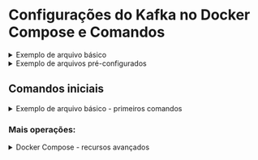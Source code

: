 #  Configurações do Kafka no Docker Compose e Comandos

<details><summary>Exemplo de arquivo básico</summary>
<p>Crie um arquivo chamado docker-compose.yml e cole o script:</p>
  
  
  
```  
version: '3'
services:
  zookeeper:
    image: confluentinc/cp-zookeeper:7.0.1
    container_name: zookeeper
    environment:
      ZOOKEEPER_CLIENT_PORT: 2181
      ZOOKEEPER_TICK_TIME: 2000

  broker:
    image: confluentinc/cp-kafka:7.0.1
    container_name: broker
    ports:
    # To learn about configuring Kafka for access across networks see
    # https://www.confluent.io/blog/kafka-client-cannot-connect-to-broker-on-aws-on-docker-etc/
      - "9092:9092"
    depends_on:
      - zookeeper
    environment:
      KAFKA_BROKER_ID: 1
      KAFKA_ZOOKEEPER_CONNECT: 'zookeeper:2181'
      KAFKA_LISTENER_SECURITY_PROTOCOL_MAP: PLAINTEXT:PLAINTEXT,PLAINTEXT_INTERNAL:PLAINTEXT
      KAFKA_ADVERTISED_LISTENERS: PLAINTEXT://localhost:9092,PLAINTEXT_INTERNAL://broker:29092
      KAFKA_OFFSETS_TOPIC_REPLICATION_FACTOR: 1
      KAFKA_TRANSACTION_STATE_LOG_MIN_ISR: 1
      KAFKA_TRANSACTION_STATE_LOG_REPLICATION_FACTOR: 1
```

<p>Esse arquivo será utilizado na seção Exemplo de arquivo básico - primeiros comandos</p>  
  
  
</details>

<details><summary>Exemplo de arquivos pré-configurados</summary>

<p> exemplo</p>

</details>

## Comandos iniciais
<details><summary> Exemplo de arquivo básico - primeiros comandos</summary>

<p>

- Certifique de estar no mesmo diretório que o arquivo do <b>docker compose</b> e de <b>ativar o docker</b>.

### Inicie o Zookeeper e o Kafka Broker

-   Inicie o Zookeeper e Kafka Broker:

```
docker-compose  up -d
```

### Como criar um tópico ?

```
docker exec broker \
kafka-topics --bootstrap-server broker:9092 \
             --create \
	           --replication-factor 1 \
	           --partitions 1 \
             --topic test-topic
```

### Como instanciar um Produtor no console?

#### Sem chave:

```
docker exec --interactive --tty broker \
  kafka-console-producer --broker-list localhost:9092 \
  --topic test-topic \
```

#### Com chave:

```
docker exec --interactive --tty broker \
  kafka-console-producer --broker-list localhost:9092 \
  --topic test-topic \
  --property "key.separator=-" \
  --property "parse.key=true"
```

### Como instanciar um Consumidor no console?

<p> O consumer tem 3 opções de configurações:</p>  
<ul> 
  <li>from-beginning (todos os dados)</li>
  <li>latest (somente os últimos dados)</li>
  <li>specific offset (especificar um conjunto de dados)</li>
</ul>
  
#### Sem chave:

```
docker exec --interactive --tty broker \
kafka-console-consumer --bootstrap-server localhost:9092 --topic test-topic --from-beginning
```


#### Com chave:

```
docker exec --interactive --tty broker \
kafka-console-consumer --bootstrap-server localhost:9092 --topic test-topic --from-beginning -property "key.separator= - " --property "print.key=true"
```


  
#### Consuma mensagens com 'Kafka Headers':

```
docker exec --interactive --tty broker \ --bootstrap-server localhost:9092 --topic library-events.DLT --from-beginning --property print.headers=true --property print.timestamp=true
```
</details>



### Mais operações:

<details><summary>Docker Compose - recursos avançados</summary>

  ### Listar os tópicos de um 'Cluster':

```
docker exec broker \
kafka-topics  --list --bootstrap-server localhost:9092
```
  
### Detalhe/Descrições dos tópicos de um 'Cluster':

```
docker exec broker \
kafka-topics  --bootstrap-server localhost:9092 --describe
```

### Grupo de 'consumers':

<ul>
   <li>Grupos de 'consumers' são usados para consumo de mensagens escalável</li>
   <li>Cada aplicativo diferente terá um grupo de 'consumers' exclusivo</li>
   <li>Quem gerencia o grupo de 'consumers'?
       <ul>
         <li>Kafka Broker gerencia os grupos de 'consumers'</li>
         <li>Kafka Broker coordena os grupos</li>
       </ul>
   </li>
</ul>

#### Ver grupo de 'consumers'
   
```
docker exec broker \
kafka-consumer-groups --bootstrap-server localhost:9092 --list
```
<p>Obsver que após o nome do console-consumer tem uma numeração, é o Id do grupo</p>  
<p>Se executar algum comando do 'consumer' e depois executar o comando para ver o grupo de 'consumer', verá que contem mais um Id do grupo que corresponde ao último 'consumer'</p>  

#### Criar grupo de 'consumers'

  <p>Utilize o console-consumer-12345 no lugar do <group-name></p>
   
```
docker exec --interactive --tty broker \
kafka-console-consumer --bootstrap-server localhost:9092 --topic test-topic --group <group-name>
```  
    <p>Agora, insira mais 'consumer' no grupo respetindo o comando acima</p>
    
    <p>Crie um producer para o mesmo tópico e insira valores e observe os dados serão dividos entre os 'consumers'</p>

```
docker exec --interactive --tty broker \
  kafka-console-producer --broker-list localhost:9092 \
  --topic test-topic \
```
  
</details>

